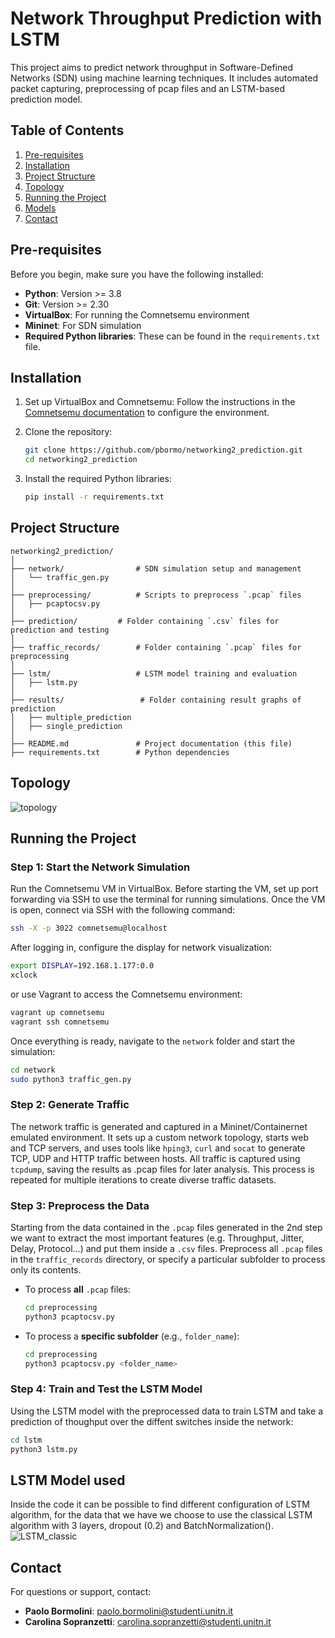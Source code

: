 
# Network Throughput Prediction with LSTM

This project aims to predict network throughput in Software-Defined Networks (SDN) using machine learning techniques. It includes automated packet capturing, preprocessing of pcap files and an LSTM-based prediction model.

## Table of Contents
1. [Pre-requisites](#prerequisites)
2. [Installation](#installation)
3. [Project Structure](#project-structure)
4. [Topology](#topology)
5. [Running the Project](#running-the-project)
6. [Models](#models)
7. [Contact](#contact)

## Pre-requisites

Before you begin, make sure you have the following installed:

- **Python**: Version >= 3.8
- **Git**: Version >= 2.30
- **VirtualBox**: For running the Comnetsemu environment
- **Mininet**: For SDN simulation
- **Required Python libraries**: These can be found in the `requirements.txt` file.

## Installation
1. Set up VirtualBox and Comnetsemu:
   Follow the instructions in the [Comnetsemu documentation](https://www.comnetsemu.com) to configure the environment.

2. Clone the repository:
   ```bash
   git clone https://github.com/pbormo/networking2_prediction.git
   cd networking2_prediction
   ```

3. Install the required Python libraries:
   ```bash
   pip install -r requirements.txt
   ```

## Project Structure

```plaintext
networking2_prediction/
│
├── network/                # SDN simulation setup and management
│   └── traffic_gen.py
│
├── preprocessing/          # Scripts to preprocess `.pcap` files
│   ├── pcaptocsv.py
│
├── prediction/         # Folder containing `.csv` files for prediction and testing
│
├── traffic_records/        # Folder containing `.pcap` files for preprocessing
│
├── lstm/                   # LSTM model training and evaluation
│   ├── lstm.py
│
├── results/                 # Folder containing result graphs of prediction
│   ├── multiple_prediction
│   ├── single_prediction
│
├── README.md               # Project documentation (this file)
├── requirements.txt        # Python dependencies
```

## Topology
![topology](https://github.com/user-attachments/assets/b78213d1-1163-4db4-8ecd-9e10a604a90c)

## Running the Project

### Step 1: Start the Network Simulation
Run the Comnetsemu VM in VirtualBox. Before starting the VM, set up port forwarding via SSH to use the terminal for running simulations. Once the VM is open, connect via SSH with the following command:
```bash
ssh -X -p 3022 comnetsemu@localhost
```

After logging in, configure the display for network visualization:
```bash
export DISPLAY=192.168.1.177:0.0
xclock
```

or use Vagrant to access the Comnetsemu environment:
```bash
vagrant up comnetsemu
vagrant ssh comnetsemu
```

Once everything is ready, navigate to the `network` folder and start the simulation:
```bash
cd network
sudo python3 traffic_gen.py
```

### Step 2: Generate Traffic
The network traffic is generated and captured in a Mininet/Containernet emulated environment. It sets up a custom network topology, starts web and TCP servers, and uses tools like `hping3`, `curl` and `socat` to generate TCP, UDP and HTTP traffic between hosts. All traffic is captured using `tcpdump`, saving the results as .pcap files for later analysis. This process is repeated for multiple iterations to create diverse traffic datasets.

### Step 3: Preprocess the Data
Starting from the data contained in the `.pcap` files generated in the 2nd step we want to extract the most important features (e.g. Throughput, Jitter, Delay, Protocol...) and put them inside a `.csv` files. 
Preprocess all `.pcap` files in the `traffic_records` directory, or specify a particular subfolder to process only its contents.  
- To process **all** `.pcap` files:
  ```bash
  cd preprocessing
  python3 pcaptocsv.py
  ```
- To process a **specific subfolder** (e.g., `folder_name`):
  ```bash
  cd preprocessing
  python3 pcaptocsv.py <folder_name>
  ```

### Step 4: Train and Test the LSTM Model
Using the LSTM model with the preprocessed data to train LSTM and take a prediction of thoughput over the diffent switches inside the network:
```bash
cd lstm
python3 lstm.py
```

## LSTM Model used
Inside the code it can be possible to find different configuration of LSTM algorithm, for the data that we have we choose to use the classical LSTM algorithm with 3 layers, dropout (0.2) and BatchNormalization().
![LSTM_classic](https://github.com/user-attachments/assets/96c2fce7-8a58-4c88-b198-f1c68a62dc2a)
## Contact

For questions or support, contact:
- **Paolo Bormolini**: paolo.bormolini@studenti.unitn.it
- **Carolina Sopranzetti**: carolina.sopranzetti@studenti.unitn.it

